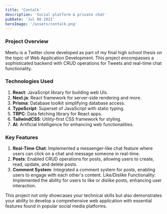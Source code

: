 ```yaml
---
title: 'Contalk'
description: 'Social platform & private chat'
pubDate: 'Jul 08 2022'
heroImage: '/assets/contalk.png'
---
```


### Project Overview
Meetu is a Twitter clone developed as part of my final high school thesis on the topic of Web Application Development. This project encompasses a sophisticated backend with CRUD operations for Tweets and real-time chat functionality.

### Technologies Used
1. **React**: JavaScript library for building web UIs.
2. **Next.js**: React framework for server-side rendering and more.
3. **Prisma**: Database toolkit simplifying database access.
4. **TypeScript**: Superset of JavaScript with static typing.
5. **TRPC**: Data fetching library for React apps.
6. **TailwindCSS**: Utility-first CSS framework for styling.
7. **AI**: Artificial Intelligence for enhancing web functionalities.


### Key Features

1. **Real-Time Chat**: Implemented a messenger-like chat feature where users can click on a chat and message someone in real-time.
2. **Posts**: Enabled CRUD operations for posts, allowing users to create, read, update, and delete posts.
3. **Comment System**: Integrated a comment system for posts, enabling users to engage with each other's content.
Like/Dislike Functionality: Implemented the ability for users to like or dislike posts, enhancing user interaction.

This project not only showcases your technical skills but also demonstrates your ability to develop a comprehensive web application with essential features found in popular social media platforms.